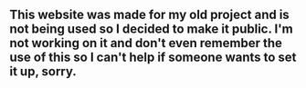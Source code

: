 ## This website was made for my old project and is not being used so I decided to make it public. I'm not working on it and don't even remember the use of this so I can't help if someone wants to set it up, sorry.
